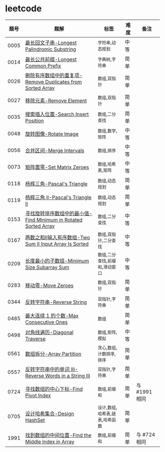 # leetcode



| 题号    | 题解                                                                                                                                      | 标签         | 难度 | 备注        |
|-------|-----------------------------------------------------------------------------------------------------------------------------------------|------------|----|-----------|
| 0005  | [最长回文子串-Longest Palindromic Substring](/solution/0001-0100/0005.Longest%20Palindromic%20Substring/README.md)                            |  `字符串`,`动态规划`  |  中等  |    |
| 0014  | [最长公共前缀-Longest Common Prefix](/solution/0001-0100/0014.Longest%20Common%20Prefix/README.md)                                            |  `字典树`,`字符串`  |  简单  |    |
| 0026  | [删除有序数组中的重复项-Remove Duplicates from Sorted Array](/solution/0001-0100/0026.Remove%20Duplicates%20from%20Sorted%20Array/README.md)       |  `数组`,`双指针`  |  简单  |    |
| 0027  | [移除元素-Remove Element](/solution/0001-0100/0027.Remove%20Element/README.md)                                                              |  `数组`,`双指针`  |  简单  |    |
| 0035  | [搜索插入位置-Search Insert Position](/solution/0001-0100/0035.Search%20Insert%20Position/README.md)                                          | `数组`,`二分查找` | 简单 |  |
| 0048  | [旋转图像-Rotate Image](/solution/0001-0100/0048.Rotate%20Image/README.md)                                                                  | `数组`,`数学`,`矩阵` | 中等 |  |
| 0056  | [合并区间-Merge Intervals](/solution/0001-0100/0056.Merge%20Intervals/README.md)                                                            | `数组`,`排序` | 中等 |  |
| 0073  | [矩阵置零-Set Matrix Zeroes](/solution/0000-0100/0073.Set%20Matrix%20Zeroes/README.md)                                                      |  `数组`,`哈希表`,`矩阵`  |  中等  |    |
| 0118  | [杨辉三角-Pascal's Triangle](/solution/0101-0200/0118.Pascal%27s%20Triangle/README.md)                                                      |  `数组`,`动态规划`  |  简单  |    |
| 0119  | [杨辉三角 II-Pascal's Triangle II](/solution/0101-0200/0119.Pascal%27s%20Triangle%20II/README.md)                                           |  `数组`,`动态规划`  |  简单  |    |
| 0153  | [寻找旋转排序数组中的最小值-Find Minimum in Rotated Sorted Array](/solution/0101-0200/0153.Find%20Minimum%20in%20Rotated%20Sorted%20Array/README.md) |  `数组`,`二分查找`  |  中等  |    |
| 0167  | [两数之和II输入有序数组-Two Sum II Input Array Is Sorted](/solution/0101-0200/0167.Two%20Sum%20II%20-%20Input%20Array%20Is%20Sorted/README.md)    |  `数组`,`双指针`,`二分查找`  |  中等  |
| 0209  | [长度最小的子数组-Minimum Size Subarray Sum](/solution/0201-0300/0209.Minimum%20Size%20Subarray%20Sum/README.md)                                |  `数组`,`二分查找`,`前缀和`,`滑动窗口`  |  中等  |    |
| 0283  | [移动零-Move Zeroes](/solution/0201-0300/0283.Move%20Zeroes/README.md)                                                                     |  `数组`,`双指针`  |  简单  |    |
| 0344  | [反转字符串-Reverse String](/solution/0301-0400/0344.Reverse%20String/README.md)                                                             |  `双指针`,`字符串`  |  简单  |    |
| 0485  | [最大连续 1 的个数-Max Consecutive Ones](/solution/0401-0500/0485.Max%20Consecutive%20Ones/README.md)                                          |  `数组`  |  简单  |    |
| 0498  | [对角线遍历-Diagonal Traverse](/solution/0401-0500/0498.Diagonal%20Traverse/README.md)                                                       |  `数组`,`矩阵`,`模拟`  |  中等  |    |
| 0561  | [数组拆分-Array Partition](/solution/0501-0600/0561.Array%20Partition/README.md)                                                            |  `贪心`,`数组`,`计数排序`,`排序`  |  简单  |    |
| 0557  | [反转字符串中的单词 III-Reverse Words in a String III](/solution/0501-0600/0557.Reverse%20Words%20in%20a%20String%20III/README.md)               |  `双指针`,`字符串`  |  简单  |    |
| 0724  | [寻找数组的中心下标-Find Pivot Index](/solution/0701-0800/0724.Find%20Pivot%20Index/README.md)                                                   | `数组`,`前缀和` | 简单 | 与 #1991 相同 |
| 0705  | [设计哈希集合-Design HashSet](/solution/0701-0800/0705.Design%20HashSet/README.md)                                                              |  `设计`,`数组`,`哈希表`,`链表`,`哈希函数`  |  简单  |    |
| 1991  | [找到数组的中间位置-Find the Middle Index in Array](/solution/1901-2000/1991.Find%20the%20Middle%20Index%20in%20Array/README.md)                 | `数组`,`前缀和` | 简单 | 与 #724 相同 |



